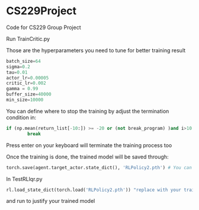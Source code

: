 # CS229Project
Code for CS229 Group Project

Run TrainCritic.py

Those are the hyperparameters you need to tune for better training result
```python
batch_size=64
sigma=0.2
tau=0.01
actor_lr=0.00005
critic_lr=0.002
gamma = 0.99
buffer_size=40000
min_size=10000
```

You can define where to stop the training by adjust the termination condition in: 

```python
if (np.mean(return_list[-10:]) >= -20 or (not break_program) )and i>10:
        break
```
Press enter on your keyboard will terminate the training process too

Once the training is done, the trained model will be saved through:
```python
torch.save(agent.target_actor.state_dict(), 'RLPolicy2.pth') # You can change the name "RLPolicy2.pth"
```

In TestRLlqr.py
```python
rl.load_state_dict(torch.load('RLPolicy2.pth')) "replace with your trained model name"
```

and run to justify your trained model
